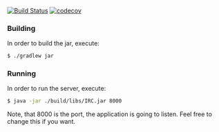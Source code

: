 [![Build Status](https://travis-ci.org/Sammers21/IRC.svg?branch=master)](https://travis-ci.org/Sammers21/IRC)
[![codecov](https://codecov.io/gh/Sammers21/IRC/branch/master/graph/badge.svg)](https://codecov.io/gh/Sammers21/IRC)

### Building

In order to build the jar, execute:
```bash
$ ./gradlew jar
```
### Running
In order to run the server, execute:
```bash
$ java -jar ./build/libs/IRC.jar 8000
```

Note, that 8000 is the port, the application is going to listen. Feel free to change this if you want.
